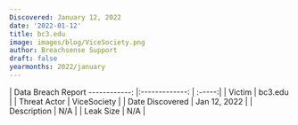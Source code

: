 ```yaml
---
Discovered: January 12, 2022
date: '2022-01-12'
title: bc3.edu
image: images/blog/ViceSociety.png
author: Breachsense Support
draft: false
yearmonths: 2022/january
---
```



| Data Breach Report
------------:   |:-------------:    | :-----:|
| Victim    | bc3.edu      | 
| Threat Actor    | ViceSociety      | 
| Date Discovered    | Jan 12, 2022      | 
| Description    | N/A      | 
| Leak Size    | N/A      | 

